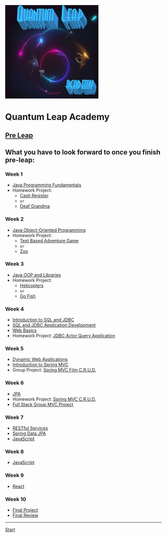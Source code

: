 <img src="images/QuantumLeapAcademy.png" alt="Quantum Leap Logo" width="300" height="300">

# Quantum Leap Academy

##  [Pre Leap](./gettingStarted/README.md) 



## What you have to look forward to once you finish pre-leap:

### Week 1
* [Java Programming Fundamentals](./gettingStarted/README.md)
* Homework Project:
  - [Cash Register](./gettingStarted/README.md)
  - `or`
  - [Deaf Grandma](./gettingStarted/README.md)

### Week 2
* [Java Object-Oriented Programming ](./gettingStarted/README.md)
* Homework Project: 
  - [Text Based Adventure Game](./gettingStarted/README.md)
  - `or`
  - [Zoo](./gettingStarted/README.md)

### Week 3
* [Java OOP and Libraries ](./gettingStarted/README.md)
* Homework Project: 
  - [Helicopters](./gettingStarted/README.md)
  - `or`
  - [Go Fish](./gettingStarted/README.md)

### Week 4
*  [Introduction to SQL and JDBC](./gettingStarted/README.md) 
*  [SQL and JDBC Application Development](./gettingStarted/README.md)
*  [Web Basics](./gettingStarted/README.md) 
* Homework Project:  [JDBC Actor Query Application](./gettingStarted/README.md) 

### Week 5
* [Dynamic Web Applications](./gettingStarted/README.md)
* [Introduction to Spring MVC](./gettingStarted/README.md)
* Group Project: [Spring MVC Film C.R.U.D.](./gettingStarted/README.md)

### Week 6
* [JPA](./gettingStarted/README.md)
* Homework Project: [Spring MVC C.R.U.D.](./gettingStarted/README.md)
* [Full Stack Group MVC Project](./gettingStarted/README.md)

### Week 7
* [RESTful Services](./gettingStarted/README.md)
* [Spring Data JPA](./gettingStarted/README.md)
* [JavaScript](./gettingStarted/README.md)

### Week 8
* [JavaScript](./gettingStarted/README.md)

### Week 9
* [React](./gettingStarted/README.md)

### Week 10
* [Final Project](./gettingStarted/README.md)
* [Final Review](./gettingStarted/README.md)





<hr>

[Start](./gettingStarted/README.md)
